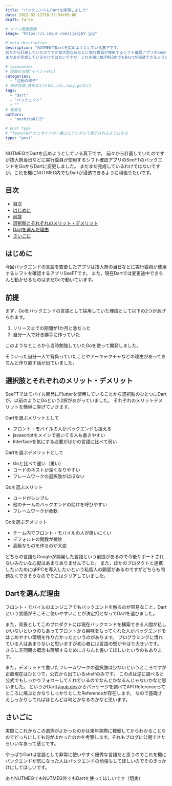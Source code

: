 ```yaml
---
title: "バックエンドにDartを採用しました"
date: 2022-02-11T10:32:54+09:00
draft: farse

# メイン画像画像
image: "https://i.imgur.com/ijaajbY.jpg"

# meta description
description: "NUTMEGでDartを広めようとしている真下です。
前々から計画していたのですが技大祭当日などに実行委員が使用するシフト確認アプリのSeeFTのバックエンドをGoからDartに変更しました。
まだまだ完成しているわけではないですが，これを機にNUTMEG内でもDartが浸透できるように頑張りたいです。"

# taxonomies
# 投稿の分類(イベントetc)
categories:
  - "活動の様子"
# 使用言語,技術など(html,css,ruby,goなど)
tags:
  - "Dart"
  - "バックエンド"
  - ""
# 著者名
authors:
  - "mashita0123"

# post type
# "featured"だとサイトの一番上にランダムで表示されるようになる
type: "post"
---
```


NUTMEGでDartを広めようとしている真下です。
前々から計画していたのですが技大祭当日などに実行委員が使用するシフト確認アプリのSeeFTのバックエンドをGoからDartに変更しました。
まだまだ完成しているわけではないですが，これを機にNUTMEG内でもDartが浸透できるように頑張りたいです。


## 目次
- [目次](#目次)
- [はじめに](#はじめに)
- [前提](#前提)
- [選択肢とそれぞれのメリット・デメリット](#選択肢とそれぞれのメリットデメリット)
- [Dartを選んだ理由](#dartを選んだ理由)
- [さいごに](#さいごに)

## はじめに
今回バックエンドの言語を変更したアプリは技大祭の当日などに実行委員が使用するシフトを確認するアプリSeeFTです。
また，現在Dartでは変更途中できちんと動かせるものはまだGoで動いています。

## 前提
まず，Goをバックエンドの言語として採用していた理由として以下の2つがあげられます。
1. リリースまでの期間が1か月と急だった
2. 自分一人で好き勝手に作っていた

このようなところから当時勉強していたGoを使って開発しました。

そういった自分一人で背負っていたことやアーキテクチャなどの理由があってきちんと作り直す話が出ていました。

## 選択肢とそれぞれのメリット・デメリット
SeeFTではモバイル開発にFlutterを使用していることから選択肢のひとつにDartが，以前のようにGoという2択があがっていました。
それぞれのメリットデメリットを簡単に挙げていきます。

Dartを選ぶメリットとして
- フロント・モバイルの人がバックエンドも扱える
- javascriptをメインで書いてる人も書きやすい
- Interfaceを気にする必要がほかの言語に比べて弱い

Dartを選ぶデメリットとして
- Goと比べて遅い（重い）
- コードのネストが深くなりやすい
- フレームワークの選択肢がほぼない

Goを選ぶメリット
- コードがシンプル
- 他のチームのバックエンドの助けを呼びやすい
- フレームワークが柔軟

Goを選ぶデメリット
- チーム内でフロント・モバイルの人が扱いにくい
- デフォルトの関数が微妙
- 高級なものを作るのが大変

どちらの言語もGoogleが開発した言語という前提があるので今後サポートされないみたいな心配はあまりありませんでした。
また，ほかのプロダクトと連携したいためにgRPCを導入したいという私個人の願望があるのですがどちらも問題なくできそうなのでそこはクリアしていました。

## Dartを選んだ理由
フロント・モバイルのエンジニアでもバックエンドを触るのが容易なこと，Dartという言語がそこそこ使いやすいことが決定打となってDartを選びました。

また，背景としてこのプロダクトには現在バックエンドを構築できる人間が私しかいないというのもあってフロントから興味をもってくれた人がバックエンドをはじめやすい環境を作りたかったというのがあります。
プログラミングに慣れている人はあまりないと思いますが初心者には言語の壁がやはり大きいです。
さらに非同期の概念も理解するためにきちんと書いてほしいというのもあります。

また，デメリットで書いたフレームワークの選択肢は少ないというところですが正直現在はひとつで，公式から出ているshelfのみです。
この点は逆に調べると公式でもしっかりフォローしてくれているのでなんとかなるんじゃないかなと思いました。
というかDartは[pub.dev](https://pub.dev)からパッケージを調べてAPI Referenceってところに飛ぶとかなりしっかりとしたReferenceが存在します。
なので基礎さえしっかりしてればほとんどは何とかなるのかなと思います。

## さいごに
実際にこれからこの選択がよかったのかは来年実際に稼働してからわかることなのでどっちにしても何がよかったのかを考察します。それもブログに公開できたらいいなあって感じです。

やっぱりDartは言語として非常に使いやすく優秀な言語だと思うのでこれを機にバックエンドが気になった人はバックエンドの勉強もしてほしいのでそのきっかけにしてほしいです。

あとNUTMEGでもNUTMEG外でもDartを使ってほしいです（切実）